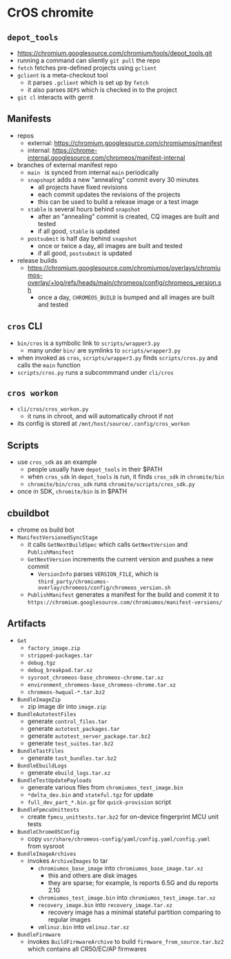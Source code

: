 CrOS chromite
=============

## `depot_tools`

- <https://chromium.googlesource.com/chromium/tools/depot_tools.git>
- running a command can sliently `git pull` the repo
- `fetch` fetches pre-defined projects using `gclient`
- `gclient` is a meta-checkout tool
  - it parses `.gclient` which is set up by `fetch`
  - it also parses `DEPS` which is checked in to the project
- `git cl` interacts with gerrit

## Manifests

- repos
  - external: <https://chromium.googlesource.com/chromiumos/manifest>
  - internal: <https://chrome-internal.googlesource.com/chromeos/manifest-internal>
- branches of external manifest repo
  - `main ` is synced from internal `main` periodically
  - `snapshopt` adds a new "annealing" commit every 30 minutes
    - all projects have fixed revisions
    - each commit updates the revisions of the projects
    - this can be used to build a release image or a test image
  - `stable` is several hours behind `snapshot`
    - after an "annealing" commit is created, CQ images are built and tested
    - if all good, `stable` is updated
  - `postsubmit` is half day behind `snapshot`
    - once or twice a day, all images are built and tested
    - if all good, `postsubmit` is updated
- release builds
  - <https://chromium.googlesource.com/chromiumos/overlays/chromiumos-overlay/+log/refs/heads/main/chromeos/config/chromeos_version.sh>
    - once a day, `CHROMEOS_BUILD` is bumped and all images are built and
      tested

## `cros` CLI

- `bin/cros` is a symbolic link to `scripts/wrapper3.py` 
  - many under `bin/` are symlinks to `scripts/wrapper3.py`
- when invoked as `cros`, `scripts/wrapper3.py` finds `scripts/cros.py` and
  calls the `main` function
- `scripts/cros.py` runs a subcommmand under `cli/cros`

## `cros workon`

- `cli/cros/cros_workon.py`
  - it runs in chroot, and will automatically chroot if not
- its config is stored at `/mnt/host/source/.config/cros_workon`

## Scripts

- use `cros_sdk` as an example
  - people usually have `depot_tools` in their $PATH
  - when `cros_sdk` in `depot_tools` is run, it finds `cros_sdk` in
    `chromite/bin`
  - `chromite/bin/cros_sdk` runs `chromite/scripts/cros_sdk.py`
- once in SDK, `chromite/bin` is in $PATH

## cbuildbot

- chrome os build bot
- `ManifestVersionedSyncStage`
  - it calls `GetNextBuildSpec` which calls `GetNextVersion` and
    `PublishManifest`
  - `GetNextVersion` increments the current version and pushes a new commit
    - `VersionInfo` parses `VERSION_FILE`, which is
      `third_party/chromiumos-overlay/chromeos/config/chromeos_version.sh`
  - `PublishManifest` generates a manifest for the build and commit it to
    `https://chromium.googlesource.com/chromiumos/manifest-versions/`

## Artifacts

- `Get`
  - `factory_image.zip`
  - `stripped-packages.tar`
  - `debug.tgz`
  - `debug_breakpad.tar.xz`
  - `sysroot_chromeos-base_chromeos-chrome.tar.xz`
  - `environment_chromeos-base_chromeos-chrome.tar.xz`
  - `chromeos-hwqual-*.tar.bz2`
- `BundleImageZip`
  - zip image dir into `image.zip`
- `BundleAutotestFiles`
  - generate `control_files.tar`
  - generate `autotest_packages.tar`
  - generate `autotest_server_package.tar.bz2`
  - generate `test_suites.tar.bz2`
- `BundleTastFiles`
  - generate `tast_bundles.tar.bz2`
- `BundleEbuildLogs`
  - generate `ebuild_logs.tar.xz`
- `BundleTestUpdatePayloads`
  - generate various files from `chromiumos_test_image.bin`
  - `*delta_dev.bin` and `stateful.tgz` for update
  - `full_dev_part_*.bin.gz` for `quick-provision` script
- `BundleFpmcuUnittests`
  - create `fpmcu_unittests.tar.bz2` for on-device fingerprint MCU unit tests
- `BundleChromeOSConfig`
  - copy `usr/share/chromeos-config/yaml/config.yaml/config.yaml` from sysroot
- `BundleImageArchives`
  - invokes `ArchiveImages` to tar
    - `chromiumos_base_image` into `chromiumos_base_image.tar.xz`
      - this and others are disk images
      - they are sparse; for example, ls reports 6.5G and du reports 2.1G
    - `chromiumos_test_image.bin` into `chromiumos_test_image.tar.xz`
    - `recovery_image.bin` into `recovery_image.tar.xz`
      - recovery image has a minimal stateful partition comparing to regular
        images
    - `vmlinuz.bin` into `vmlinuz.tar.xz`
- `BundleFirmware`
  - invokes `BuildFirmwareArchive` to build `firmware_from_source.tar.bz2`
    which contains all CR50/EC/AP firmwares
